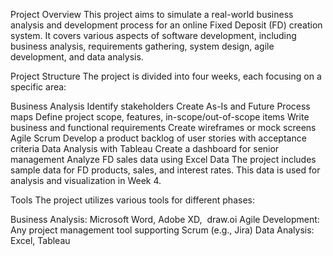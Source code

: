 Project Overview
This project aims to simulate a real-world business analysis and development process for an online Fixed Deposit (FD) creation system. It covers various aspects of software development, including business analysis, requirements gathering, system design, agile development, and data analysis.

Project Structure
The project is divided into four weeks, each focusing on a specific area:

Business Analysis
Identify stakeholders
Create As-Is and Future Process maps
Define project scope, features, in-scope/out-of-scope items
Write business and functional requirements
Create wireframes or mock screens
Agile Scrum
Develop a product backlog of user stories with acceptance criteria
Data Analysis with Tableau
Create a dashboard for senior management
Analyze FD sales data using Excel
Data
The project includes sample data for FD products, sales, and interest rates. This data is used for analysis and visualization in Week 4.

Tools
The project utilizes various tools for different phases:

Business Analysis: Microsoft Word, Adobe XD,  draw.oi 
Agile Development: Any project management tool supporting Scrum (e.g., Jira)
Data Analysis: Excel, Tableau
